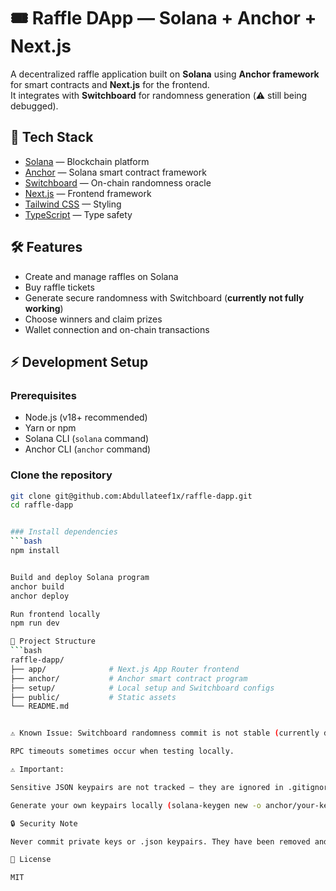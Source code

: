# 🎟️ Raffle DApp — Solana + Anchor + Next.js

A decentralized raffle application built on **Solana** using **Anchor framework** for smart contracts and **Next.js** for the frontend.  
It integrates with **Switchboard** for randomness generation (⚠️ still being debugged).

## 🚀 Tech Stack

- [Solana](https://solana.com/) — Blockchain platform
- [Anchor](https://www.anchor-lang.com/) — Solana smart contract framework
- [Switchboard](https://switchboard.xyz/) — On-chain randomness oracle
- [Next.js](https://nextjs.org/) — Frontend framework
- [Tailwind CSS](https://tailwindcss.com/) — Styling
- [TypeScript](https://www.typescriptlang.org/) — Type safety

## 🛠️ Features

- Create and manage raffles on Solana
- Buy raffle tickets
- Generate secure randomness with Switchboard (**currently not fully working**)
- Choose winners and claim prizes
- Wallet connection and on-chain transactions

## ⚡ Development Setup

### Prerequisites
- Node.js (v18+ recommended)
- Yarn or npm
- Solana CLI (`solana` command)
- Anchor CLI (`anchor` command)

### Clone the repository
```bash
git clone git@github.com:Abdullateef1x/raffle-dapp.git
cd raffle-dapp


### Install dependencies
```bash
npm install


Build and deploy Solana program
anchor build
anchor deploy

Run frontend locally
npm run dev

📂 Project Structure
```bash
raffle-dapp/
├── app/              # Next.js App Router frontend
├── anchor/           # Anchor smart contract program
├── setup/            # Local setup and Switchboard configs
├── public/           # Static assets
└── README.md


⚠️ Known Issue: Switchboard randomness commit is not stable (currently debugging timeouts on devnet).

RPC timeouts sometimes occur when testing locally.

⚠️ Important:

Sensitive JSON keypairs are not tracked — they are ignored in .gitignore.

Generate your own keypairs locally (solana-keygen new -o anchor/your-keypair.json).

🔒 Security Note

Never commit private keys or .json keypairs. They have been removed and are now in .gitignore.

📜 License

MIT